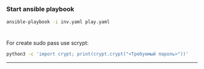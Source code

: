 #
### Start ansible playbook
``` bash
ansible-playbook -i inv.yaml play.yaml
```
#
For create sudo pass use scrypt:  
``` bash
python3 -c 'import crypt; print(crypt.crypt("<Требуемый пароль>"))'
```
---
